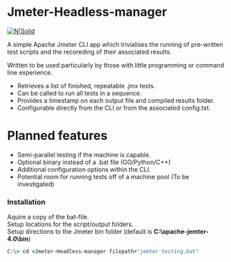 # Jmeter-Headless-manager

[![N|Solid](https://bit.ly/2PjZaMu)](https://nodesource.com/products/nsolid)

A simple Apache Jmeter CLI app which trivialises the running of pre-written test scripts and the recoreding of their associated results.

Written to be used particularly by those with little programming or command line experience.  

  - Retrieves a list of finished, repeatable .jmx tests.
  - Can be called to run all tests in a sequence. 
  - Provides a timestamp on each output file and compiled results folder. 
  - Configurable directly from the CLI or from the associated config.txt.

# Planned features

  - Semi-parallel testing if the machine is capable.
  - Optional binary instead of a .bat file (GO/Python/C++)
  - Additional configuration options within the CLI.
  - Potential room for running tests off of a machine pool (To be investigated)

### Installation

Aquire a copy of the bat-file.  
Setup locations for the script/output folders.  
Setup directions to the Jmeter bin folder (default is **C:\apache-jemter-4.0\bin**)  

```cmd
C:\> cd <Jmeter-Headless-manager filepath>"jemter testing.bat"
```
